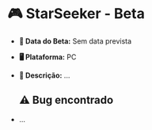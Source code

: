 # 🎮 StarSeeker - Beta

- **📅 Data do Beta:** Sem data prevista
- **🖥️ Plataforma:** PC

- **📝 Descrição:** ...

  ## ⚠ Bug encontrado
- ...

